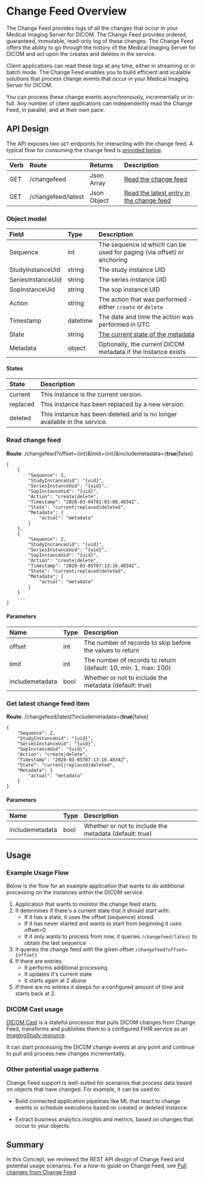 # Change Feed Overview

The Change Feed provides logs of all the changes that occur in your Medical Imaging Server for DICOM. The Change Feed provides ordered, guaranteed, immutable, read-only log of these changes. The Change Feed offers the ability to go through the history of the Medical Imaging Server for DICOM and act upon the creates and deletes in the service.

Client applications can read these logs at any time, either in streaming or in batch mode. The Change Feed enables you to build efficient and scalable solutions that process change events that occur in your Medical Imaging Server for DICOM.

You can process these change events asynchronously, incrementally or in-full. Any number of client applications can independently read the Change Feed, in parallel, and at their own pace.

## API Design

The API exposes two `GET` endpoints for interacting with the change feed. A typical flow for consuming the change feed is [provided below](#example-usage-flow).

Verb | Route              | Returns     | Description
:--- | :----------------- | :---------- | :---
GET  | /changefeed        | Json Array  | [Read the change feed](#read-change-feed)
GET  | /changefeed/latest | Json Object | [Read the latest entry in the change feed](#get-latest-change-feed-item)

### Object model

Field               | Type      | Description
:------------------ | :-------- | :---
Sequence            | int       | The sequence id which can be used for paging (via offset) or anchoring
StudyInstanceUid    | string    | The study instance UID
SeriesInstanceUid   | string    | The series instance UID
SopInstanceUid      | string    | The sop instance UID
Action              | string    | The action that was performed - either `create` or `delete`
Timestamp           | datetime  | The date and time the action was performed in UTC
State               | string    | [The current state of the metadata](#states)
Metadata            | object    | Optionally, the current DICOM metadata if the instance exists

#### States

State    | Description 
:------- | :--- 
current  | This instance is the current version.
replaced | This instance has been replaced by a new version.
deleted  | This instance has been deleted and is no longer available in the service.

### Read change feed

**Route**: /changefeed?offset={int}&limit={int}&includemetadata={**true**|false}
```
[
    {
        "Sequence": 1,
        "StudyInstanceUid": "{uid}",
        "SeriesInstanceUid": "{uid}",
        "SopInstanceUid": "{uid}",
        "Action": "create|delete",
        "Timestamp": "2020-03-04T01:03:08.4834Z",
        "State": "current|replaced|deleted",
        "Metadata": {
            "actual": "metadata"
        }
    },
    {
        "Sequence": 2,
        "StudyInstanceUid": "{uid}",
        "SeriesInstanceUid": "{uid}",
        "SopInstanceUid": "{uid}",
        "Action": "create|delete",
        "Timestamp": "2020-03-05T07:13:16.4834Z",
        "State": "current|replaced|deleted",
        "Metadata": {
            "actual": "metadata"
        }
    }
    ...
]
```

#### Parameters

Name            | Type | Description
:-------------- | :--- | :---
offset          | int  | The number of records to skip before the values to return
limit           | int  | The number of records to return (default: 10, min: 1, max: 100)
includemetadata | bool | Whether or not to include the metadata (default: true)

### Get latest change feed item

**Route**: /changefeed/latest?includemetadata={**true**|false}
```
{
    "Sequence": 2,
    "StudyInstanceUid": "{uid}",
    "SeriesInstanceUid": "{uid}",
    "SopInstanceUid": "{uid}",
    "Action": "create|delete",
    "Timestamp": "2020-03-05T07:13:16.4834Z",
    "State": "current|replaced|deleted",
    "Metadata": {
        "actual": "metadata"
    }
}
```

#### Parameters

Name            | Type | Description
:-------------- | :--- | :---
includemetadata | bool | Whether or not to include the metadata (default: true)

## Usage

### Example Usage Flow

Below is the flow for an example application that wants to do additional processing on the instances within the DICOM service.

1. Application that wants to monitor the change feed starts.
2. It determines if there's a current state that it should start with:
   * If it has a state, it uses the offset (sequence) stored.
   * If it has never started and wants to start from beginning it uses offset=0  
   * If it only wants to process from now, it queries `/changefeed/latest` to obtain the last sequence
3. It queries the change feed with the given offset `/changefeed?offset={offset}`
4. If there are entries:
   * It performs additional processing  
   * It updates it's current state  
   * It starts again at 2 above  
5. If there are no entries it sleeps for a configured amount of time and starts back at 2.

### DICOM Cast usage

[DICOM Cast](/converter/dicom-cast) is a stateful processor that pulls DICOM changes from Change Feed, transforms and publishes them to a configured FHIR service as an [ImagingStudy resource](https://www.hl7.org/fhir/imagingstudy.html).

It can start processing the DICOM change events at any point and continue to pull and process new changes incrementally.

### Other potential usage patterns

Change Feed support is well-suited for scenarios that process data based on objects that have changed. For example, it can be used to:

* Build connected application pipelines like ML that react to change events or schedule executions based on created or deleted instance.

* Extract business analytics insights and metrics, based on changes that occur to your objects.

## Summary

In this Concept, we reviewed the REST API design of Change Feed and potential usage scenarios. For a how-to guide on Change Feed, see [Pull changes from Change Feed](../how-to-guides/pull-changes-from-change-feed).
